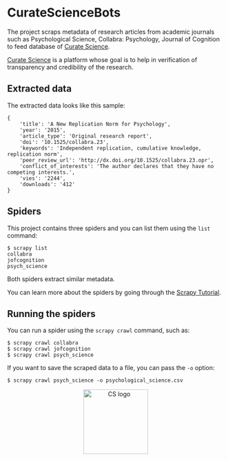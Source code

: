 # CurateScienceBots
The project scraps metadata of research articles from academic journals such as Psychological Science, Collabra: Psychology, Journal of Cognition to feed database of [Curate Science](https://curatescience.org/app/).

[Curate Science](https://curatescience.org/app/) is a platform whose goal is to help in verification of transparency and credibility of the research.

## Extracted data

The extracted data looks like this sample:

    {
        'title': 'A New Replication Norm for Psychology',
        'year': '2015',
        'article_type': 'Original research report',
        'doi': '10.1525/collabra.23',
        'keywords': 'Independent replication, cumulative knowledge, replication norm',
        'peer_review_url': 'http://dx.doi.org/10.1525/collabra.23.opr',
        'conflict_of_interests': 'The author declares that they have no competing interests.',
        'vies': '2244',
        'downloads': '412'
    }


## Spiders

This project contains three spiders and you can list them using the `list`
command:

    $ scrapy list
    collabra
    jofcognition
    psych_science

Both spiders extract similar metadata. 

You can learn more about the spiders by going through the
[Scrapy Tutorial](http://doc.scrapy.org/en/latest/intro/tutorial.html).


## Running the spiders

You can run a spider using the `scrapy crawl` command, such as:

    $ scrapy crawl collabra
    $ scrapy crawl jofcognition
    $ scrapy crawl psych_science


If you want to save the scraped data to a file, you can pass the `-o` option:
    
    $ scrapy crawl psych_science -o psychological_science.csv
 

<div style="text-align:center">
<img align = "middle" width="150" height = "150" src="https://pbs.twimg.com/profile_images/1079541522863800320/p0FxpVnr_400x400.jpg" alt="CS logo">
</div>

